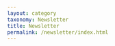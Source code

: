 ```yaml
---
layout: category
taxonomy: Newsletter
title: Newsletter
permalink: /newsletter/index.html
---
```



